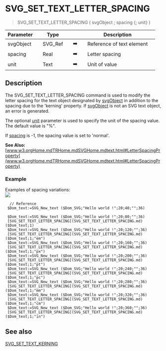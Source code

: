 <!-- SVG_SET_TEXT_LETTER_SPACING ( svgObject ; letterspacing ; unit )
 -> svgObject (Text)
 -> letterspacing (Real)
 -> unit (Text)-->
# SVG_SET_TEXT_LETTER_SPACING

> SVG_SET_TEXT_LETTER_SPACING ( svgObject ; spacing {; unit} )

| Parameter |     | Type |     |     |     | Description |     |
| --- | --- | --- | --- | --- | --- | --- | --- |
| svgObject |     | SVG_Ref |     | ➡️ |     | Reference of text element |     |
| spacing |     | Real |     | ➡️ |     | Letter spacing |     |
| unit |     | Text |     | ➡️ |     | Unit of value |     |

## Description

The SVG_SET_TEXT_LETTER_SPACING command is used to modify the letter spacing for the text object designated by [svgObject](# "Reference of text element") in addition to the spacing due to the 'kerning' property. If [svgObject](# "Reference of text element") is not an SVG text object, an error is generated.

The optional [unit](# "Unit of value") parameter is used to specify the unit of the spacing value. The default value is "%".

If [spacing](# "Letter spacing") is -1, the spacing value is set to 'normal'.

**See Also:** [www.w3.orgHome.mdTRHome.mdSVGHome.mdtext.html#LetterSpacingProperty](www.w3.orgHome.mdTRHome.mdSVGHome.mdtext.html#LetterSpacingProperty)

### Example  

Examples of spacing variations:  
![](..Home.md..Home.mdpictureHome.md359244Home.mdpict359244.en.png)

```4d
  // Reference  
 $Dom_text:=SVG_New_text ($Dom_SVG;"Hello world !";20;40;"";36)  
   
 $Dom_text:=SVG_New_text ($Dom_SVG;"Hello world !";20;80;"";36)  
 [SVG_SET_TEXT_LETTER_SPACING](SVG_SET_TEXT_LETTER_SPACING.md) ($Dom_text;1)  
 $Dom_text:=SVG_New_text ($Dom_SVG;"Hello world !";20;120;"";36)  
 [SVG_SET_TEXT_LETTER_SPACING](SVG_SET_TEXT_LETTER_SPACING.md) ($Dom_text;1;"em")  
 $Dom_text:=SVG_New_text ($Dom_SVG;"Hello world !";20;160;"";36)  
 [SVG_SET_TEXT_LETTER_SPACING](SVG_SET_TEXT_LETTER_SPACING.md) ($Dom_text;1;"px")  
 $Dom_text:=SVG_New_text ($Dom_SVG;"Hello world !";20;200;"";36)  
 [SVG_SET_TEXT_LETTER_SPACING](SVG_SET_TEXT_LETTER_SPACING.md) ($Dom_text;1;"pt")  
 $Dom_text:=SVG_New_text ($Dom_SVG;"Hello world !";20;240;"";36)  
 [SVG_SET_TEXT_LETTER_SPACING](SVG_SET_TEXT_LETTER_SPACING.md) ($Dom_text;1;"pc")  
 $Dom_text:=SVG_New_text ($Dom_SVG;"Hello world !";20;280;"";36)  
 [SVG_SET_TEXT_LETTER_SPACING](SVG_SET_TEXT_LETTER_SPACING.md) ($Dom_text;1;"mm")  
 $Dom_text:=SVG_New_text ($Dom_SVG;"Hello world !";20;320;"";36)  
 [SVG_SET_TEXT_LETTER_SPACING](SVG_SET_TEXT_LETTER_SPACING.md) ($Dom_text;1;"cm")  
 $Dom_text:=SVG_New_text ($Dom_SVG;"Hello world !";20;360;"";36)  
 [SVG_SET_TEXT_LETTER_SPACING](SVG_SET_TEXT_LETTER_SPACING.md) ($Dom_text;1;"in")
```

## See also

[SVG_SET_TEXT_KERNING](SVG_SET_TEXT_KERNING.md)
